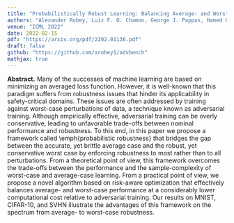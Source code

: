 ```yaml
---
title: "Probabilistically Robust Learning: Balancing Average- and Worst-case Performance"
authors: "Alexander Robey, Luiz F. O. Chamon, George J. Pappas, Hamed Hassani"
venue: "ICML 2022"
date: 2022-02-15
pdf: "https://arxiv.org/pdf/2202.01136.pdf"
draft: false
github: "https://github.com/arobey1/advbench"
mathjax: true
---
```


**Abstract.** Many of the successes of machine learning are based on minimizing an averaged loss function. However, it is well-known that this paradigm suffers from robustness issues that hinder its applicability in safety-critical domains. These issues are often addressed by training against worst-case perturbations of data, a technique known as adversarial training. Although empirically effective, adversarial training can be overly conservative, leading to unfavorable trade-offs between nominal performance and robustness.  To this end, in this paper we propose a framework called \emph{probabilistic robustness} that bridges the gap between the accurate, yet brittle average case and the robust, yet conservative worst case by enforcing robustness to most rather than to all perturbations. From a theoretical point of view, this framework overcomes the trade-offs between the performance and the sample-complexity of worst-case and average-case learning.  From a practical point of view, we propose a novel algorithm based on risk-aware optimization that effectively balances average- and worst-case performance at a considerably lower computational cost relative to adversarial training.  Our results on MNIST, CIFAR-10, and SVHN illustrate the advantages of this framework on the spectrum from average- to worst-case robustness.  